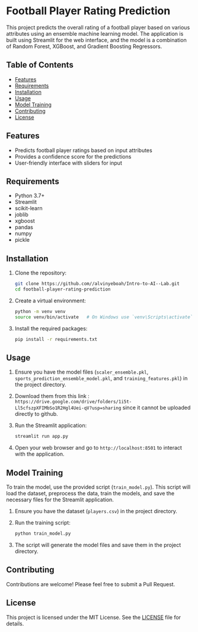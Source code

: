 # Football Player Rating Prediction

This project predicts the overall rating of a football player based on various attributes using an ensemble machine learning model. The application is built using Streamlit for the web interface, and the model is a combination of Random Forest, XGBoost, and Gradient Boosting Regressors.

## Table of Contents
- [Features](#features)
- [Requirements](#requirements)
- [Installation](#installation)
- [Usage](#usage)
- [Model Training](#model-training)
- [Contributing](#contributing)
- [License](#license)

## Features
- Predicts football player ratings based on input attributes
- Provides a confidence score for the predictions
- User-friendly interface with sliders for input

## Requirements
- Python 3.7+
- Streamlit
- scikit-learn
- joblib
- xgboost
- pandas
- numpy
- pickle

## Installation
1. Clone the repository:
    ```bash
    git clone https://github.com//alvinyeboah/Intro-to-AI--Lab.git
    cd football-player-rating-prediction
    ```

2. Create a virtual environment:
    ```bash
    python -m venv venv
    source venv/bin/activate   # On Windows use `venv\Scripts\activate`
    ```

3. Install the required packages:
    ```bash
    pip install -r requirements.txt
    ```

## Usage
1. Ensure you have the model files (`scaler_ensemble.pkl`, `sports_prediction_ensemble_model.pkl`, and `training_features.pkl`) in the project directory.
2. Download them from this link : `https://drive.google.com/drive/folders/1i5t-Ll5cfszpXFIMbSo1R2Hgl4Uei-qV?usp=sharing` since it cannot be uploaded directly to github.

3. Run the Streamlit application:
    ```bash
    streamlit run app.py
    ```

4. Open your web browser and go to `http://localhost:8501` to interact with the application.

## Model Training
To train the model, use the provided script (`train_model.py`). This script will load the dataset, preprocess the data, train the models, and save the necessary files for the Streamlit application.

1. Ensure you have the dataset (`players.csv`) in the project directory.

2. Run the training script:
    ```bash
    python train_model.py
    ```

3. The script will generate the model files and save them in the project directory.

## Contributing
Contributions are welcome! Please feel free to submit a Pull Request.

## License
This project is licensed under the MIT License. See the [LICENSE](LICENSE) file for details.
